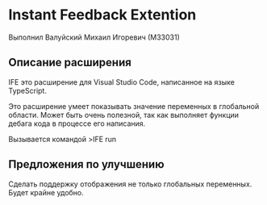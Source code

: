 # Instant Feedback Extention 
Выполнил Валуйский Михаил Игоревич (М33031)

## Описание расширения

IFE это расширение для Visual Studio Code, написанное на языке TypeScript.

Это расширение умеет показывать значение переменных в глобальной области. Может быть очень полезной, так как выполняет функции дебага кода в процессе его написания.

Вызывается командой >IFE run

## Предложения по улучшению

Сделать поддержку отображения не только глобальных переменных. Будет крайне удобно.

